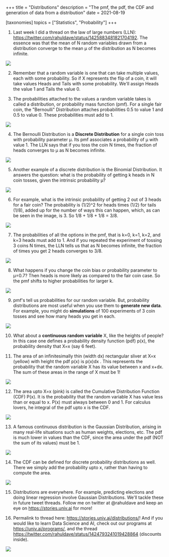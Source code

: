+++
title = "Distributions"
description = "The pmf, the pdf, the CDF and generation of data from a distribution"
date = 2021-08-19

[taxonomies]
topics = ["Statistics", "Probability"]
+++


1. Last week I did a thread on the law of large numbers (LLN): <https://twitter.com/rahuldave/status/1425883481821704192>. The essence was that the mean of N random variables drawn from a distribution converge to the mean µ of the distribution as N becomes infinite.

![](/distributions/1.png)




2. Remember that a random variable is one that can take multiple values, each with some probability. So if X represents the flip of a coin, it will take values Heads and Tails with some probability. We'll assign Heads the value 1 and Tails the value 0.




3. The probabilities attached to the values a random variable takes is called a distribution, or probability mass function (pmf). For a single fair coin, the "Bernoulli" Distribution attaches probabilities 0.5 to value 1 and 0.5 to value 0. These probabilities must add to 1.

![](/distributions/3.png)




4. The Bernoulli Distribution is a **Discrete Distribution** for a single coin toss with probability parameter µ. Its pmf associates a probability of µ with value 1. The LLN says that if you toss the coin N times, the fraction of heads converges to µ as N becomes infinite.

![](/distributions/4.png)




5. Another example of a discrete distribution is the Binomial Distribution. It answers the question: what is the probability of getting k heads in N coin tosses, given the intrinsic probability µ?

![](/distributions/5.png)




6. For example, what is the intrinsic probability of getting 2 out of 3 heads for a fair coin? The probability is (1/2)^2 for heads times (1/2) for tails (1/8), added up for the number of ways this can happen, which, as can be seen in the image, is 3. So 1/8 + 1/8 + 1/8 = 3/8.

![](/distributions/6.png)




7. The probabilities of all the options in the pmf, that is k=0, k=1, k=2, and k=3 heads must add to 1. And if you repeated the experiment of tossing 3 coins N times, the LLN tells us that as N becomes infinite, the fraction of times you get 2 heads converges to 3/8.

![](/distributions/7.png)




8. What happens if you change the coin bias or probability parameter to µ=0.7? Then heads is more likely as compared to the fair coin case. So the pmf shifts to higher probabilities for larger k.

![](/distributions/8.png)




9. pmf's tell us probabilities for our random variable. But, probability distributions are most useful when you use them to **generate new data**. For example, you might do **simulations** of 100 experiments of 3 coin tosses and see how many heads you get in each.

![](/distributions/9.png)




10. What about a **continuous random variable** X, like the heights of people? In this case one defines a probability density function (pdf) p(x), the probability density that X=x (say 6 feet).




11. The area of an infinitesimally thin (width dx) rectangular sliver at X=x (yellow) with height the pdf p(x) is p(x)dx . This represents the probability that the random variable X has its value between x and x+dx. The sum of these areas in the range of X must be 1!

![](/distributions/11.png)




12. The area upto X=x (pink) is called the Cumulative Distribution Function (CDF) P(x). It is the probability that the random variable X has value less than or equal to x. P(x) must always between 0 and 1. For calculus lovers, he integral of the pdf upto x is the CDF.

![](/distributions/12.png)




13. A famous continuous distribution is the Gaussian Distribution, arising in many real-life situations such as human weights, elections, etc. The pdf is much lower in values than the CDF, since the area under the pdf (NOT the sum of its values) must be 1.

![](/distributions/13.png)




14. The CDF can be defined for discrete probability distributions as well. There we simply add the probability upto x, rather than having to compute the area.

![](/distributions/14.png)




15. Distributions are everywhere. For example, predicting elections and doing linear regression involve Gaussian Distributions. We'll tackle these in future tweet threads. Follow me on twitter at @rahuldave and keep an eye on <https://stories.univ.ai> for more!




16. Permalink to thread here: <https://stories.univ.ai/distributions/>! And if you would like to learn Data Science and AI, check out our programs at <https://univ.ai/programs/>, and the thread <https://twitter.com/rahuldave/status/1424793241019428864> (discounts inside).

![](/distributions/16.png)

